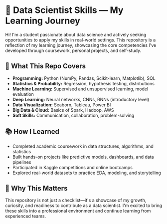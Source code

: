# 🧠 Data Scientist Skills — My Learning Journey

Hi! I'm a student passionate about data science and actively seeking opportunities to apply my skills in real-world settings. This repository is a reflection of my learning journey, showcasing the core competencies I've developed through coursework, personal projects, and self-study.

## 🎯 What This Repo Covers

- **Programming:** Python (NumPy, Pandas, Scikit-learn, Matplotlib), SQL
- **Statistics & Probability:** Regression, hypothesis testing, distributions
- **Machine Learning:** Supervised and unsupervised learning, model evaluation
- **Deep Learning:** Neural networks, CNNs, RNNs (introductory level)
- **Data Visualization:** Seaborn, Tableau, Power BI
- **Big Data & Cloud:** Basics of Spark, Hadoop, AWS
- **Soft Skills:** Communication, collaboration, problem-solving

## 📚 How I Learned

- Completed academic coursework in data structures, algorithms, and statistics
- Built hands-on projects like predictive models, dashboards, and data pipelines
- Participated in Kaggle competitions and online bootcamps
- Explored real-world datasets to practice EDA, modeling, and storytelling

## 🚀 Why This Matters

This repository is not just a checklist—it's a showcase of my growth, curiosity, and readiness to contribute as a data scientist. I'm excited to bring these skills into a professional environment and continue learning from experienced teams.


